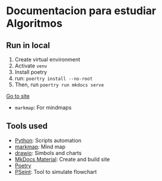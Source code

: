 # Documentacion para estudiar Algoritmos 

## Run in local

1. Create virtual environment
2. Activate `venv`
3. Install poetry
4. run: `poertry install --no-root`
5. Then, run `poertry run mkdocs serve`

[Go to site](https://www.alejandro-leyva.com/algoritmos/)

- `markmap`: For mindmaps


## Tools used

- [Python](https://www.python.org): Scripts automation
- [markmap](https://markmap.js.org): Mind map
- [drawio](https://app.diagrams.net): Simbols and charts
- [MkDocs Material](https://squidfunk.github.io/mkdocs-material/): Create and build site
- [Poetry](https://python-poetry.org/)
- [PSeint](http://pseint.sourceforge.net): Tool to simulate flowchart